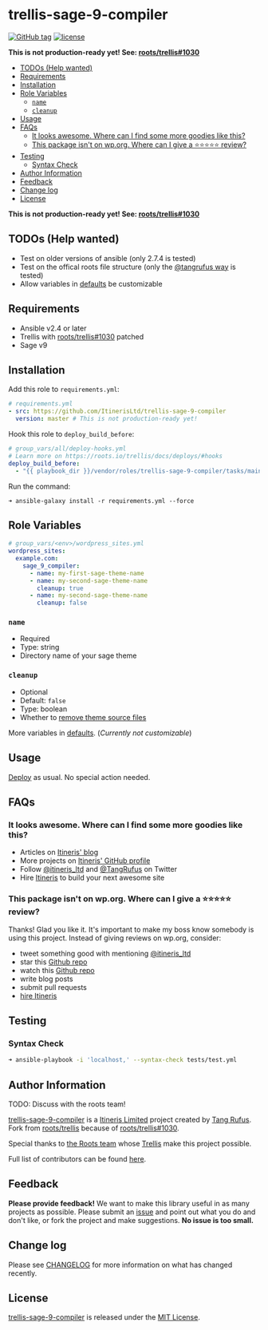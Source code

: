 # trellis-sage-9-compiler

[![GitHub tag](https://img.shields.io/github/tag/ItinerisLtd/trellis-sage-9-compiler.svg)](https://github.com/ItinerisLtd/trellis-sage-9-compiler/tags)
[![license](https://img.shields.io/github/license/ItinerisLtd/trellis-sage-9-compiler.svg)](https://github.com/ItinerisLtd/trellis-sage-9-compiler/blob/master/LICENSE)

**This is not production-ready yet! See: [roots/trellis#1030](https://github.com/roots/trellis/pull/1030)**

<!-- START doctoc generated TOC please keep comment here to allow auto update -->
<!-- DON'T EDIT THIS SECTION, INSTEAD RE-RUN doctoc TO UPDATE -->


- [TODOs (Help wanted)](#todos-help-wanted)
- [Requirements](#requirements)
- [Installation](#installation)
- [Role Variables](#role-variables)
  - [`name`](#name)
  - [`cleanup`](#cleanup)
- [Usage](#usage)
- [FAQs](#faqs)
  - [It looks awesome. Where can I find some more goodies like this?](#it-looks-awesome-where-can-i-find-some-more-goodies-like-this)
  - [This package isn't on wp.org. Where can I give a ⭐️⭐️⭐️⭐️⭐️ review?](#this-package-isnt-on-wporg-where-can-i-give-a-%EF%B8%8F%EF%B8%8F%EF%B8%8F%EF%B8%8F%EF%B8%8F-review)
- [Testing](#testing)
  - [Syntax Check](#syntax-check)
- [Author Information](#author-information)
- [Feedback](#feedback)
- [Change log](#change-log)
- [License](#license)

<!-- END doctoc generated TOC please keep comment here to allow auto update -->

**This is not production-ready yet! See: [roots/trellis#1030](https://github.com/roots/trellis/pull/1030)**

## TODOs (Help wanted)

- Test on older versions of ansible (only 2.7.4 is tested)
- Test on the offical roots file structure (only the [@tangrufus way](https://github.com/roots/trellis/issues/883#issuecomment-329052189) is tested)
- Allow variables in [defaults](./defaults) be customizable

## Requirements

- Ansible v2.4 or later
- Trellis with [roots/trellis#1030](https://github.com/roots/trellis/pull/1030) patched
- Sage v9

## Installation

Add this role to `requirements.yml`:
```yaml
# requirements.yml
- src: https://github.com/ItinerisLtd/trellis-sage-9-compiler
  version: master # This is not production-ready yet!
```

Hook this role to `deploy_build_before`:
```yaml
# group_vars/all/deploy-hooks.yml
# Learn more on https://roots.io/trellis/docs/deploys/#hooks
deploy_build_before:
  - "{{ playbook_dir }}/vendor/roles/trellis-sage-9-compiler/tasks/main.yml"
```

Run the command:
```sh-session
➜ ansible-galaxy install -r requirements.yml --force
```

## Role Variables

```yaml
# group_vars/<env>/wordpress_sites.yml
wordpress_sites:
  example.com:
    sage_9_compiler:
      - name: my-first-sage-theme-name
      - name: my-second-sage-theme-name
        cleanup: true
      - name: my-second-sage-theme-name
        cleanup: false
```

### `name`

- Required
- Type: string
- Directory name of your sage theme

### `cleanup`

- Optional
- Default: `false`
- Type: boolean
- Whether to [remove theme source files](https://roots.io/guides/remove-theme-source-files-on-deploy/)

More variables in [defaults](./defaults). (*Currently not customizable*)

## Usage

[Deploy](https://roots.io/trellis/docs/deploys/#example) as usual. No special action needed.

## FAQs

### It looks awesome. Where can I find some more goodies like this?

- Articles on [Itineris' blog](https://www.itineris.co.uk/blog/)
- More projects on [Itineris' GitHub profile](https://github.com/itinerisltd)
- Follow [@itineris_ltd](https://twitter.com/itineris_ltd) and [@TangRufus](https://twitter.com/tangrufus) on Twitter
- Hire [Itineris](https://www.itineris.co.uk/services/) to build your next awesome site

### This package isn't on wp.org. Where can I give a ⭐️⭐️⭐️⭐️⭐️ review?

Thanks! Glad you like it. It's important to make my boss know somebody is using this project. Instead of giving reviews on wp.org, consider:

- tweet something good with mentioning [@itineris_ltd](https://twitter.com/itineris_ltd)
- star this [Github repo](https://github.com/ItinerisLtd/trellis-sage-9-compiler)
- watch this [Github repo](https://github.com/ItinerisLtd/trellis-sage-9-compiler)
- write blog posts
- submit pull requests
- [hire Itineris](https://www.itineris.co.uk/services/)

## Testing

### Syntax Check

```bash
➜ ansible-playbook -i 'localhost,' --syntax-check tests/test.yml
```

## Author Information

TODO: Discuss with the roots team!

[trellis-sage-9-compiler](https://github.com/ItinerisLtd/trellis-sage-9-compiler) is a [Itineris Limited](https://www.itineris.co.uk/) project created by [Tang Rufus](https://typist.tech). Fork from [roots/trellis](https://github.com/roots/trellis) because of [roots/trellis#1030](https://github.com/roots/trellis/pull/1030).

Special thanks to [the Roots team](https://roots.io/about/) whose [Trellis](https://github.com/roots/trellis) make this project possible.

Full list of contributors can be found [here](https://github.com/ItinerisLtd/trellis-sage-9-compiler/graphs/contributors).

## Feedback

**Please provide feedback!** We want to make this library useful in as many projects as possible.
Please submit an [issue](https://github.com/ItinerisLtd/trellis-sage-9-compiler/issues/new) and point out what you do and don't like, or fork the project and make suggestions.
**No issue is too small.**

## Change log

Please see [CHANGELOG](./CHANGELOG.md) for more information on what has changed recently.

## License

[trellis-sage-9-compiler](https://github.com/ItinerisLtd/trellis-sage-9-compiler) is released under the [MIT License](https://opensource.org/licenses/MIT).
